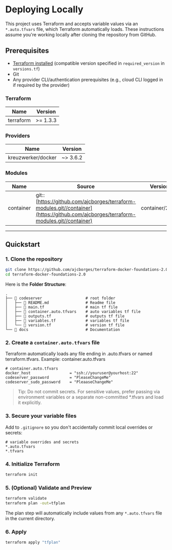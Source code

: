 # Deploying  Locally

This project uses Terraform and accepts variable values via an `*.auto.tfvars` file, which Terraform automatically loads. These instructions assume you're working locally after cloning the repository from GitHub.

## Prerequisites

- [Terraform installed](https://developer.hashicorp.com/terraform/downloads) (compatible version specified in `required_version` in `versions.tf`)
- Git
- Any provider CLI/authentication prerequisites (e.g., cloud CLI logged in if required by the provider)

### Terraform

| Name | Version |
| --- | --- |
| terraform | \>= 1.3.3 |

### Providers

| Name | Version |
| --- | --- |
| kreuzwerker/docker | ~> 3.6.2 |

### Modules

| Name | Source | Version |
| --- | --- | --- |
| container | git::[https://github.com/ajcborges/terraform-modules.git//container](https://github.com/ajcborges/terraform-modules.git//container) | container/2.0.0 |

---------

## Quickstart

### 1. Clone the repository

```sh
git clone https://github.com/ajcborges/terraform-docker-foundations-2.0.git
cd terraform-docker-foundations-2.0
```

Here is the **Folder Structure**:

```shell
.
├── 📂 codeserver                   # root folder
│   ├── 📂 README.md                # Readme file
│   ├── 📂 main.tf                  # main tf file
│   ├── 📂 container.auto.tfvars    # auto variables tf file
│   ├── 📂 outputs.tf               # outputs tf file
│   ├── 📂 variables.tf             # variables tf file
│   └── 📂 version.tf               # version tf file
└── 📂 docs                         # Documentation 
```

### 2. Create a `container.auto.tfvars` file

Terraform automatically loads any file ending in .auto.tfvars or named terraform.tfvars. Example: container.auto.tfvars

```hcl
# container.auto.tfvars
docker_host                 = "ssh://youruser@yourhost:22"
codeserver_password         = "PleaseChangeMe"
codeserver_sudo_password    = "PleaaseChangeMe"
```

> Tip: Do not commit secrets. For sensitive values, prefer passing via environment variables or a separate non-committed *.tfvars and load it explicitly.

### 3. Secure your variable files

Add to `.gitignore` so you don't accidentally commit local overrides or secrets:

```hcl
# variable overrides and secrets
*.auto.tfvars
*.tfvars
```

### 4. Initialize Terraform

```sh
terraform init
```

### 5. (Optional) Validate and Preview

```sh
terraform validate
terraform plan -out=tfplan
```

The plan step will automatically include values from any `*.auto.tfvars` file in the current directory.

### 6. Apply

```sh
terraform apply "tfplan"
```
